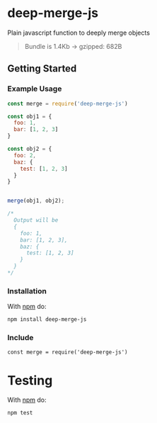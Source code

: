 # deep-merge-js

Plain javascript function to deeply merge objects 
> Bundle is 1.4Kb -> gzipped: 682B

## Getting Started

### Example Usage

```js
const merge = require('deep-merge-js')

const obj1 = {
  foo: 1,
  bar: [1, 2, 3]
}

const obj2 = {
  foo: 2,
  baz: {
    test: [1, 2, 3]
  }
}


merge(obj1, obj2);

/*
  Output will be
  {
    foo: 1,
    bar: [1, 2, 3],
    baz: {
      test: [1, 2, 3]
    }
  }
*/
```

### Installation

With [npm](http://npmjs.org) do:

```sh
npm install deep-merge-js
```

### Include

```
const merge = require('deep-merge-js')
```

# Testing

With [npm](http://npmjs.org) do:

```sh
npm test
```
